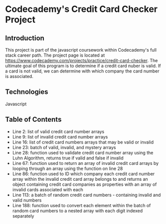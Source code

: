 # Codecademy's Credit Card Checker Project

## Introduction
This project is part of the javascript coursework within Codecademy's full stack career path. The project page is located at <https://www.codecademy.com/projects/practice/credit-card-checker>. The ultimate goal of this program is to determine if a credit card nuber is valid. If a card is not valid, we can determine with which company the card number is associated.

## Technologies
Javascript

## Table of Contents
* Line 2: list of valid credit card number arrays
* Line 9: list of invalid credit card number arrays
* Line 16: list of credit card numbers arrays that may be valid or invalid
* Line 23: batch of valid, invalid, and mystery arrays
* Line 28: function used to validate credit card number array using the Luhn Algorithm, returns true if valid and false if invalid
* Line 67: function used to return an array of invalid credit card arrays by looping through an array using the function on line 28
* Line 86: function used to ID which company each credit card number array within the invalid credit card array belongs to and returns an object containing credit card companies as properties with an array of invalid cards associated with each
* Line 113: a batch of random credit card numbers - containing invalid and valid numbers
*  Line 188: function used to convert each element within the batch of random card numbers to a nested array with each digit indexed separately
